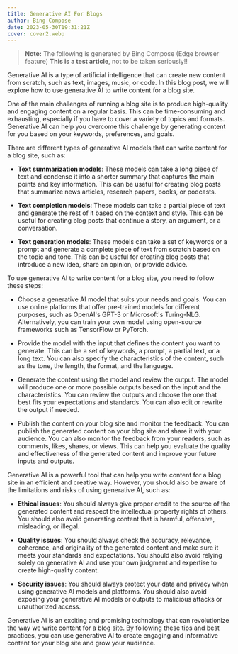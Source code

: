 ```yaml
---
title: Generative AI For Blogs
author: Bing Compose
date: 2023-05-30T19:31:21Z
cover: cover2.webp
---
```


> **Note:** The following is generated by Bing Compose (Edge browser feature)
> **This is a test article**, not to be taken seriously!!

Generative AI is a type of artificial intelligence that can create new content
from scratch, such as text, images, music, or code. In this blog post, we will
explore how to use generative AI to write content for a blog site.

One of the main challenges of running a blog site is to produce high-quality and
engaging content on a regular basis. This can be time-consuming and exhausting,
especially if you have to cover a variety of topics and formats. Generative AI
can help you overcome this challenge by generating content for you based on your
keywords, preferences, and goals.

There are different types of generative AI models that can write content for a
blog site, such as:

- **Text summarization models**: These models can take a long piece of text and
  condense it into a shorter summary that captures the main points and key
  information. This can be useful for creating blog posts that summarize news
  articles, research papers, books, or podcasts.

- **Text completion models**: These models can take a partial piece of text and
  generate the rest of it based on the context and style. This can be useful for
  creating blog posts that continue a story, an argument, or a conversation.

- **Text generation models**: These models can take a set of keywords or a
  prompt and generate a complete piece of text from scratch based on the topic
  and tone. This can be useful for creating blog posts that introduce a new
  idea, share an opinion, or provide advice.

To use generative AI to write content for a blog site, you need to follow these
steps:

- Choose a generative AI model that suits your needs and goals. You can use
  online platforms that offer pre-trained models for different purposes, such as
  OpenAI's GPT-3 or Microsoft's Turing-NLG. Alternatively, you can train your
  own model using open-source frameworks such as TensorFlow or PyTorch.

- Provide the model with the input that defines the content you want to
  generate. This can be a set of keywords, a prompt, a partial text, or a long
  text. You can also specify the characteristics of the content, such as the
  tone, the length, the format, and the language.

- Generate the content using the model and review the output. The model will
  produce one or more possible outputs based on the input and the
  characteristics. You can review the outputs and choose the one that best fits
  your expectations and standards. You can also edit or rewrite the output if
  needed.

- Publish the content on your blog site and monitor the feedback. You can
  publish the generated content on your blog site and share it with your
  audience. You can also monitor the feedback from your readers, such as
  comments, likes, shares, or views. This can help you evaluate the quality and
  effectiveness of the generated content and improve your future inputs and
  outputs.

Generative AI is a powerful tool that can help you write content for a blog site
in an efficient and creative way. However, you should also be aware of the
limitations and risks of using generative AI, such as:

- **Ethical issues**: You should always give proper credit to the source of the
  generated content and respect the intellectual property rights of others. You
  should also avoid generating content that is harmful, offensive, misleading,
  or illegal.

- **Quality issues**: You should always check the accuracy, relevance,
  coherence, and originality of the generated content and make sure it meets
  your standards and expectations. You should also avoid relying solely on
  generative AI and use your own judgment and expertise to create high-quality
  content.

- **Security issues**: You should always protect your data and privacy when
  using generative AI models and platforms. You should also avoid exposing your
  generative AI models or outputs to malicious attacks or unauthorized access.

Generative AI is an exciting and promising technology that can revolutionize the
way we write content for a blog site. By following these tips and best
practices, you can use generative AI to create engaging and informative content
for your blog site and grow your audience.
